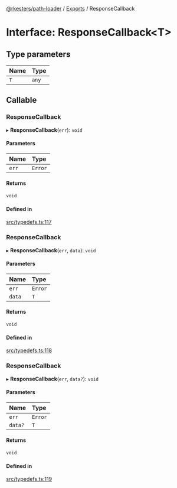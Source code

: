 [@rkesters/path-loader](../README.md) / [Exports](../modules.md) / ResponseCallback

# Interface: ResponseCallback<T\>

## Type parameters

| Name | Type |
| :------ | :------ |
| `T` | `any` |

## Callable

### ResponseCallback

▸ **ResponseCallback**(`err`): `void`

#### Parameters

| Name | Type |
| :------ | :------ |
| `err` | `Error` |

#### Returns

`void`

#### Defined in

[src/typedefs.ts:117](https://github.com/rkesters/path-loader/blob/ab01c7e/src/typedefs.ts#L117)

### ResponseCallback

▸ **ResponseCallback**(`err`, `data`): `void`

#### Parameters

| Name | Type |
| :------ | :------ |
| `err` | `Error` |
| `data` | `T` |

#### Returns

`void`

#### Defined in

[src/typedefs.ts:118](https://github.com/rkesters/path-loader/blob/ab01c7e/src/typedefs.ts#L118)

### ResponseCallback

▸ **ResponseCallback**(`err`, `data?`): `void`

#### Parameters

| Name | Type |
| :------ | :------ |
| `err` | `Error` |
| `data?` | `T` |

#### Returns

`void`

#### Defined in

[src/typedefs.ts:119](https://github.com/rkesters/path-loader/blob/ab01c7e/src/typedefs.ts#L119)

